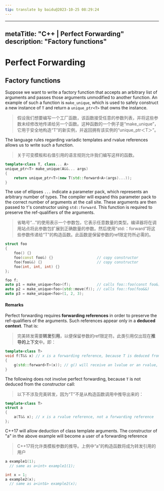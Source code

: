 ```yaml
---
tip: translate by baidu@2023-10-25 08:29:24
---
```

---
metaTitle: "C++ | Perfect Forwarding"
description: "Factory functions"
---

# Perfect Forwarding



## Factory functions



Suppose we want to write a factory function that accepts an arbitrary list of arguments and passes those arguments unmodified to another function. An example of such a function is `make_unique`, which is used to safely construct a new instance of `T` and return a `unique_ptr<T>` that owns the instance.

> 假设我们想要编写一个工厂函数，该函数接受任意的参数列表，并将这些参数未经修改地传递给另一个函数。这种函数的一个例子是“make_unique”，它用于安全地构造“T”的新实例，并返回拥有该实例的“unique_ptr＜T＞”。


The language rules regarding variadic templates and rvalue references allows us to write such a function.

> 关于可变模板和右值引用的语言规则允许我们编写这样的函数。

```cpp
template<class T, class... A>
unique_ptr<T> make_unique(A&&... args)
{
    return unique_ptr<T>(new T(std::forward<A>(args)...));
}

```


The use of ellipses `...` indicate a parameter pack, which represents an arbitrary number of types. The compiler will expand this parameter pack to the correct number of arguments at the call site. These arguments are then passed to `T`'s constructor using `std::forward`. This function is required to preserve the ref-qualifiers of the arguments.

> 省略号“…”的使用表示一个参数包，它表示任意数量的类型。编译器将在调用站点将此参数包扩展到正确数量的参数。然后使用“std:：forward”将这些参数传递给“T”的构造函数。此函数是保留参数的ref限定符所必需的。

```cpp
struct foo
{
    foo() {}
    foo(const foo&) {}                    // copy constructor
    foo(foo&&) {}                         // copy constructor
    foo(int, int, int) {}
};

foo f;
auto p1 = make_unique<foo>(f);            // calls foo::foo(const foo&)
auto p2 = make_unique<foo>(std::move(f)); // calls foo::foo(foo&&)
auto p3 = make_unique<foo>(1, 2, 3); 

```



#### Remarks



Perfect forwarding requires **forwarding references** in order to preserve the ref-qualifiers of the arguments. Such references appear only in a **deduced context**. That is:

> 完美转发需要**转发引用**，以便保留参数的ref限定符。此类引用仅出现在**推导的上下文**中。即：

```cpp
template<class T>
void f(T&& x) // x is a forwarding reference, because T is deduced from a call to f()
{
    g(std::forward<T>(x)); // g() will receive an lvalue or an rvalue, depending on x
}

```


The following does not involve perfect forwarding, because `T` is not deduced from the constructor call:

> 以下不涉及完美转发，因为“T”不是从构造函数调用中推导出来的：

```cpp
template<class T>
struct a
{
    a(T&& x); // x is a rvalue reference, not a forwarding reference
};

```


C++17 will allow deduction of class template arguments. The constructor of "a" in the above example will become a user of a forwarding reference

> C++17将允许类模板参数的推导。上例中“a”的构造函数将成为转发引用的用户

```cpp
a example1(1);
  // same as a<int> example1(1);

int x = 1;
a example2(x);
  // same as a<int&> example2(x);

```


